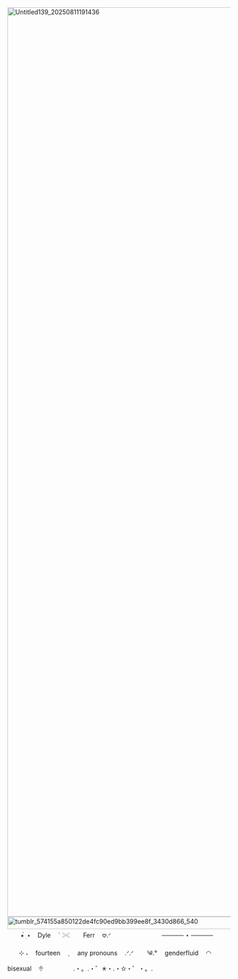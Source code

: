 <img width="2048" height="2048" alt="Untitled139_20250811191436" src="https://github.com/user-attachments/assets/0db5817a-9761-4682-84ad-b83e13607f82" />
<img width="514" height="28" alt="tumblr_574155a850122de4fc90ed9bb399ee8f_3430d866_540" src="https://github.com/user-attachments/assets/6db6fdf2-d6d5-4bd4-88f1-577aade11b26" />
ㅤㅤ ⭑๋ ࣭ ⭑ ㅤDyle  ㅤˊ 𓏵 ㅤㅤFerr  ㅤ𖹭.ᐟ
ㅤㅤㅤㅤㅤㅤㅤ ㅤ ───── ⋆ ─────

ㅤㅤ⊹ ˖ ㅤfourteen ㅤˏ ㅤany pronouns ㅤ.ᐟ.ᐟ
ㅤㅤ༄.° ㅤgenderfluid ㅤ◠ ㅤbisexual ㅤᵎ!ᵎ
ㅤㅤㅤㅤㅤ.・。.・゜✭・.・✫・゜・。.
